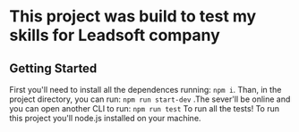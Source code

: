 # This project was build to test my skills for Leadsoft company
## Getting Started
First you'll need to install all the dependences running:
`npm i`.
Than, in the project directory, you can run:
 `npm run start-dev`
.The sever'll be online and you can open another CLI to run: 
`npm run test`
To run all the tests! To run this project you'll node.js installed on your machine.


